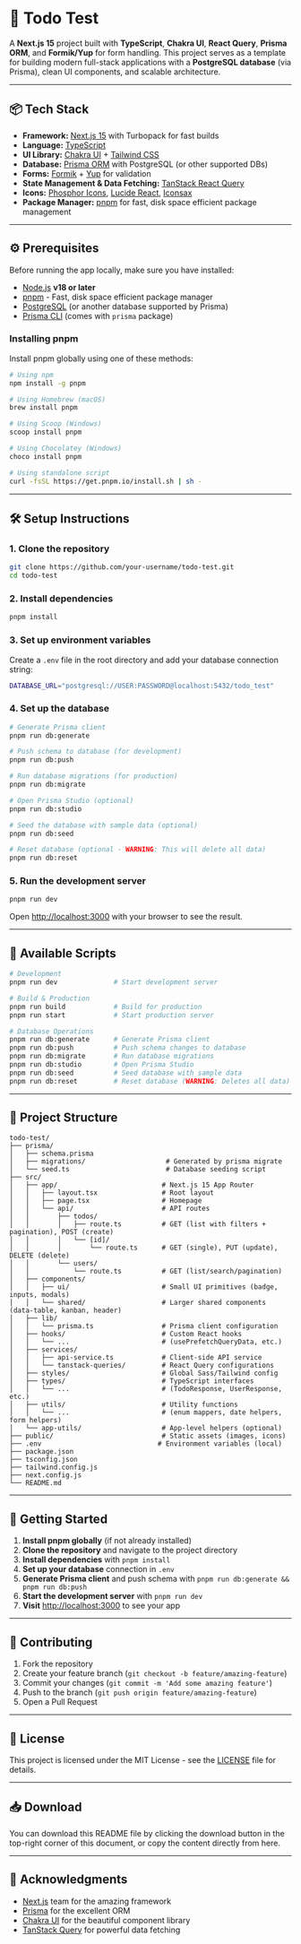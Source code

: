 # 🚀 Todo Test

A **Next.js 15** project built with **TypeScript**, **Chakra UI**, **React Query**, **Prisma ORM**, and **Formik/Yup** for form handling. This project serves as a template for building modern full-stack applications with a **PostgreSQL database** (via Prisma), clean UI components, and scalable architecture.

---

## 📦 Tech Stack

- **Framework:** [Next.js 15](https://nextjs.org/) with Turbopack for fast builds
- **Language:** [TypeScript](https://www.typescriptlang.org/)
- **UI Library:** [Chakra UI](https://chakra-ui.com/) + [Tailwind CSS](https://tailwindcss.com/)
- **Database:** [Prisma ORM](https://www.prisma.io/) with PostgreSQL (or other supported DBs)
- **Forms:** [Formik](https://formik.org/) + [Yup](https://github.com/jquense/yup) for validation
- **State Management & Data Fetching:** [TanStack React Query](https://tanstack.com/query/latest)
- **Icons:** [Phosphor Icons](https://phosphoricons.com/), [Lucide React](https://lucide.dev/), [Iconsax](https://iconsax.io/)
- **Package Manager:** [pnpm](https://pnpm.io/) for fast, disk space efficient package management

---

## ⚙️ Prerequisites

Before running the app locally, make sure you have installed:

- [Node.js](https://nodejs.org/en/) **v18 or later**
- [pnpm](https://pnpm.io/) - Fast, disk space efficient package manager
- [PostgreSQL](https://www.postgresql.org/) (or another database supported by Prisma)
- [Prisma CLI](https://www.prisma.io/docs/getting-started/quickstart) (comes with `prisma` package)

### Installing pnpm

Install pnpm globally using one of these methods:

```bash
# Using npm
npm install -g pnpm

# Using Homebrew (macOS)
brew install pnpm

# Using Scoop (Windows)
scoop install pnpm

# Using Chocolatey (Windows)
choco install pnpm

# Using standalone script
curl -fsSL https://get.pnpm.io/install.sh | sh -
```

---

## 🛠️ Setup Instructions

### 1. Clone the repository

```bash
git clone https://github.com/your-username/todo-test.git
cd todo-test
```

### 2. Install dependencies

```bash
pnpm install
```

### 3. Set up environment variables

Create a `.env` file in the root directory and add your database connection string:

```bash
DATABASE_URL="postgresql://USER:PASSWORD@localhost:5432/todo_test"
```

### 4. Set up the database

```bash
# Generate Prisma client
pnpm run db:generate

# Push schema to database (for development)
pnpm run db:push

# Run database migrations (for production)
pnpm run db:migrate

# Open Prisma Studio (optional)
pnpm run db:studio

# Seed the database with sample data (optional)
pnpm run db:seed

# Reset database (optional - WARNING: This will delete all data)
pnpm run db:reset
```

### 5. Run the development server

```bash
pnpm run dev
```

Open [http://localhost:3000](http://localhost:3000) with your browser to see the result.

---

## 📝 Available Scripts

```bash
# Development
pnpm run dev              # Start development server

# Build & Production
pnpm run build            # Build for production
pnpm run start            # Start production server

# Database Operations
pnpm run db:generate      # Generate Prisma client
pnpm run db:push          # Push schema changes to database
pnpm run db:migrate       # Run database migrations
pnpm run db:studio        # Open Prisma Studio
pnpm run db:seed          # Seed database with sample data
pnpm run db:reset         # Reset database (WARNING: Deletes all data)
```

---

## 📁 Project Structure

```
todo-test/
├── prisma/
│   ├── schema.prisma
│   ├── migrations/                    # Generated by prisma migrate
│   └── seed.ts                        # Database seeding script
├── src/
│   ├── app/                          # Next.js 15 App Router
│   │   ├── layout.tsx                # Root layout
│   │   ├── page.tsx                  # Homepage
│   │   └── api/                      # API routes
│   │       ├── todos/
│   │       │   ├── route.ts          # GET (list with filters + pagination), POST (create)
│   │       │   └── [id]/
│   │       │       └── route.ts      # GET (single), PUT (update), DELETE (delete)
│   │       └── users/
│   │           └── route.ts          # GET (list/search/pagination)
│   ├── components/
│   │   ├── ui/                       # Small UI primitives (badge, inputs, modals)
│   │   └── shared/                   # Larger shared components (data-table, kanban, header)
│   ├── lib/
│   │   └── prisma.ts                 # Prisma client configuration
│   ├── hooks/                        # Custom React hooks
│   │   └── ...                       # (usePrefetchQueryData, etc.)
│   ├── services/
│   │   ├── api-service.ts            # Client-side API service
│   │   └── tanstack-queries/         # React Query configurations
│   ├── styles/                       # Global Sass/Tailwind config
│   ├── types/                        # TypeScript interfaces
│   │   └── ...                       # (TodoResponse, UserResponse, etc.)
│   ├── utils/                        # Utility functions
│   │   └── ...                       # (enum mappers, date helpers, form helpers)
│   └── app-utils/                    # App-level helpers (optional)
├── public/                           # Static assets (images, icons)
├── .env                             # Environment variables (local)
├── package.json
├── tsconfig.json
├── tailwind.config.js
├── next.config.js
└── README.md
```

---

## 🚀 Getting Started

1. **Install pnpm globally** (if not already installed)
2. **Clone the repository** and navigate to the project directory
3. **Install dependencies** with `pnpm install`
4. **Set up your database** connection in `.env`
5. **Generate Prisma client** and push schema with `pnpm run db:generate && pnpm run db:push`
6. **Start the development server** with `pnpm run dev`
7. **Visit** [http://localhost:3000](http://localhost:3000) to see your app

---

## 🤝 Contributing

1. Fork the repository
2. Create your feature branch (`git checkout -b feature/amazing-feature`)
3. Commit your changes (`git commit -m 'Add some amazing feature'`)
4. Push to the branch (`git push origin feature/amazing-feature`)
5. Open a Pull Request

---

## 📄 License

This project is licensed under the MIT License - see the [LICENSE](LICENSE) file for details.

---

## 📥 Download

You can download this README file by clicking the download button in the top-right corner of this document, or copy the content directly from here.

---

## 🙏 Acknowledgments

- [Next.js](https://nextjs.org/) team for the amazing framework
- [Prisma](https://www.prisma.io/) for the excellent ORM
- [Chakra UI](https://chakra-ui.com/) for the beautiful component library
- [TanStack Query](https://tanstack.com/query/latest) for powerful data fetching
